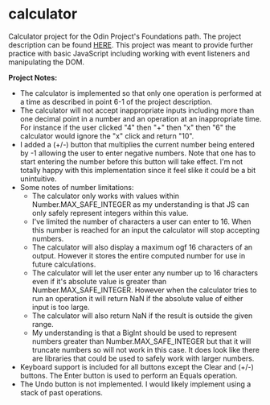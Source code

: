 # calculator
Calculator project for the Odin Project's Foundations path.
The project description can be found [HERE](https://www.theodinproject.com/courses/foundations/lessons/calculator).
This project was meant to provide further practice with basic JavaScript including working with event listeners and manipulating the DOM.

**Project Notes:**
- The calculator is implemented so that only one operation is performed at a time as described in point 6-1 of the project description.
- The calculator will not accept inappropriate inputs including more than one decimal point in a number and an operation at an inappropriate time. For instance if the user clicked "4" then "+" then "x" then "6" the calculator would ignore the "x" click and return "10".
- I added a (+/-) button that multiplies the current number being entered by -1 allowing the user to enter negative numbers. Note that one has to start entering the number before this button will take effect. I'm not totally happy with this implementation since it feel slike it could be a bit unintuitive.
- Some notes of number limitations:
  - The calculator only works with values within Number.MAX_SAFE_INTEGER as my understanding is that JS can only safely represent integers within this value. 
  - I've limited the number of characters a user can enter to 16. When this number is reached for an input the calculator will stop accepting numbers.
  - The calculator will also display a maximum ogf 16 characters of an output. However it stores the entire computed number for use in future calculations.
  - The calculator will let the user enter any number up to 16 characters even if it's absolute value is greater than Number.MAX_SAFE_INTEGER. However when the calculator tries to run an operation it will return NaN if the absolute value of either input is too large.
  - The calculator will also return NaN if the result is outside the given range. 
  - My understanding is that a BigInt should be used to represent numbers greater than Number.MAX_SAFE_INTEGER but that it will truncate numbers so will not work in this case. It does look like there are libraries that could be used to safely work with larger numbers.
- Keyboard support is included for all buttons except the Clear and (+/-) buttons. The Enter button is used to perform an Equals operation.
- The Undo button is not implemented. I would likely implement using a stack of past operations.
